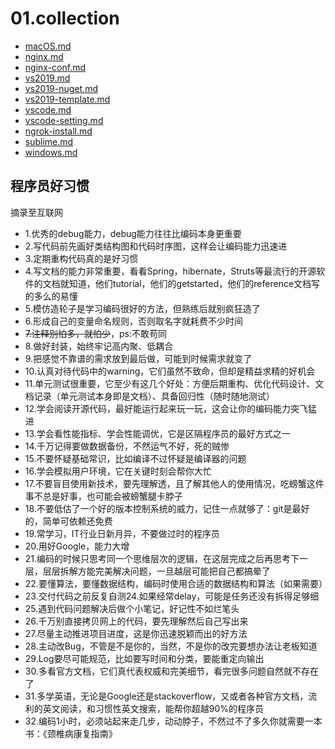 # 01.collection

- [macOS.md](01.home/macOS.md)
- [nginx.md](01.home/nginx.md)
- [nginx-conf.md](01.home/nginx-conf.md)
- [vs2019.md](01.home/vs2019.md)
- [vs2019-nuget.md](01.home/vs2019-nuget.md)
- [vs2019-template.md](01.home/vs2019-template.md)
- [vscode.md](01.home/vscode.md)
- [vscode-setting.md](01.home/vscode-setting.md)
- [ngrok-install.md](01.home/ngrok-install.md)
- [sublime.md](01.home/sublime.md)
- [windows.md](01.home/windows.md)

## 程序员好习惯

摘录至互联网

[^_^]:#(哈哈)
- 1.优秀的debug能力，debug能力往往比编码本身更重要
- 2.写代码前先画好类结构图和代码时序图，这样会让编码能力迅速进
- 3.定期重构代码真的是好习惯
- 4.写文档的能力非常重要，看看Spring，hibernate，Struts等最流行的开源软件的文档就知道，他们tutorial，他们的getstarted，他们的reference文档写的多么的易懂
- 5.模仿造轮子是学习编码很好的方法，但熟练后就别疯狂造了
- 6.形成自己的变量命名规则，否则取名字就耗费不少时间
- ~~7.注释别怕多，就怕少~~，ps:不敢苟同
- 8.做好封装，始终牢记高内聚、低耦合
- 9.把感觉不靠谱的需求放到最后做，可能到时候需求就变了
- 10.认真对待代码中的warning，它们虽然不致命，但却是精益求精的好机会
- 11.单元测试很重要，它至少有这几个好处：方便后期重构、优化代码设计、文档记录（单元测试本身即是文档）、具备回归性（随时随地测试）
- 12.学会阅读开源代码，最好能运行起来玩一玩，这会让你的编码能力突飞猛进
- 13.学会看性能指标、学会性能调优，它是区隔程序员的最好方式之一
- 14.千万记得要做数据备份，不然运气不好，死的贼惨
- 15.不要怀疑基础常识，比如编译不过怀疑是编译器的问题
- 16.学会模拟用户环境，它在关键时刻会帮你大忙
- 17.不要盲目使用新技术，要先理解透，且了解其他人的使用情况，吃螃蟹这件事不总是好事，也可能会被螃蟹腿卡脖子
- 18.不要低估了一个好的版本控制系统的威力，记住一点就够了：git是最好的，简单可依赖还免费
- 19.常学习，IT行业日新月异，不要做过时的程序员
- 20.用好Google，能力大增
- 21.编码的时候只思考同一个思维层次的逻辑，在这层完成之后再思考下一层，层层拆解方能完美解决问题，一旦越层可能把自己都搞晕了
- 22.要懂算法，要懂数据结构，编码时使用合适的数据结构和算法（如果需要）
- 23.交付代码之前反复自测24.如果经常delay，可能是任务还没有拆得足够细
- 25.遇到代码问题解决后做个小笔记，好记性不如烂笔头
- 26.千万别直接拷贝网上的代码，要先理解然后自己写出来
- 27.尽量主动推进项目进度，这是你迅速脱颖而出的好方法
- 28.主动改Bug，不管是不是你的，当然，不是你的改完要想办法让老板知道
- 29.Log要尽可能规范，比如要写时间和分类，要能重定向输出
- 30.多看官方文档，它们真代表权威和完美细节，看完很多问题自然就不存在了
- 31.多学英语，无论是Google还是stackoverflow，又或者各种官方文档，流利的英文阅读，和习惯性英文搜索，能帮你超越90%的程序员
- 32.编码1小时，必须站起来走几步，动动脖子，不然过不了多久你就需要一本书：《颈椎病康复指南》
